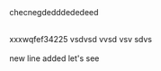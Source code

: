 <br>
<br>

checnegdedddededeed

<br>xxxwqfef34225
vsdvsd
vvsd
vsv
sdvs\
<br>
new line added let's see

